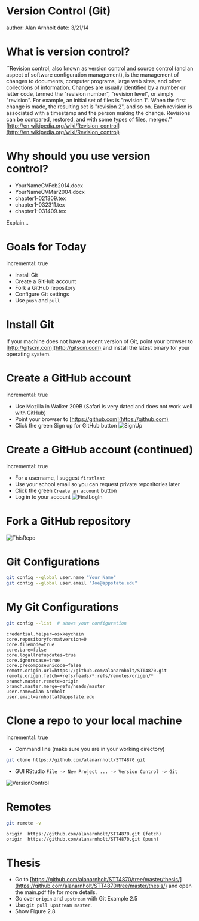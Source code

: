 Version Control (Git)
========================================================
author: Alan Arnholt
date: 3/21/14

What is version control?
========================================================
``Revision control, also known as version control and source control (and an aspect of software configuration management), is the management of changes to documents, computer programs, large web sites, and other collections of information. Changes are usually identified by a number or letter code, termed the "revision number", "revision level", or simply "revision". For example, an initial set of files is "revision 1". When the first change is made, the resulting set is "revision 2", and so on. Each revision is associated with a timestamp and the person making the change. Revisions can be compared, restored, and with some types of files, merged.''  
[http://en.wikipedia.org/wiki/Revision_control](http://en.wikipedia.org/wiki/Revision_control)

Why should you use version control?
======================================================

* YourNameCVFeb2014.docx
* YourNameCVMar2004.docx
* chapter1-021309.tex
* chapter1-032311.tex
* chapter1-031409.tex
 

Explain...


Goals for Today
========================================================
incremental: true  
* Install Git
* Create a GitHub account
* Fork a GitHub repository
* Configure Git settings
* Use `push` and `pull`


Install Git
========================================================
If your machine does not have a recent version of Git,
point your browser to [http://gitscm.com](http://gitscm.com) and install the latest binary for your operating system.


Create a GitHub account
========================================================
incremental: true

* Use Mozilla in Walker 209B (Safari is very dated and does not work well with GitHub)
* Point your browser to [https://github.com](https://github.com)
* Click the green Sign up for GitHub button
![SignUp](./images/CreateGitHub.png)


Create a GitHub account (continued)
========================================================
incremental: true

* For a username, I suggest `firstlast`
* Use your school email so you can request private repositories later
* Click the green `Create an account` button
* Log in to your account
![FirstLogIn](./images/FirstLogIn.png)


Fork a GitHub repository
=================================================

![ThisRepo](./images/ThisRepo.png)


Git Configurations
========================================================


```bash
git config --global user.name "Your Name"
git config --global user.email "Joe@appstate.edu"
```



My Git Configurations
========================================================


```bash
git config --list  # shows your configuration
```

```
credential.helper=osxkeychain
core.repositoryformatversion=0
core.filemode=true
core.bare=false
core.logallrefupdates=true
core.ignorecase=true
core.precomposeunicode=false
remote.origin.url=https://github.com/alanarnholt/STT4870.git
remote.origin.fetch=+refs/heads/*:refs/remotes/origin/*
branch.master.remote=origin
branch.master.merge=refs/heads/master
user.name=Alan Arnholt
user.email=arnholtat@appstate.edu
```


Clone a repo to your local machine
=======================================================
incremental: true

* Command line (make sure you are in your working directory)

```bash
git clone https://github.com/alanarnholt/STT4870.git
```

* GUI RStudio  `File -> New Project ... -> Version Control -> Git`

![VersionControl](./images/ProjectVersionControl.png)


Remotes
=======================================================

```bash
git remote -v
```

```
origin	https://github.com/alanarnholt/STT4870.git (fetch)
origin	https://github.com/alanarnholt/STT4870.git (push)
```


Thesis
=======================================================
* Go to [https://github.com/alanarnholt/STT4870/tree/master/thesis/](https://github.com/alanarnholt/STT4870/tree/master/thesis/) and open the main.pdf file for more details.
* Go over `origin` and `upstream` with Git Example 2.5
* Use `git pull upstream master`.
* Show Figure 2.8

